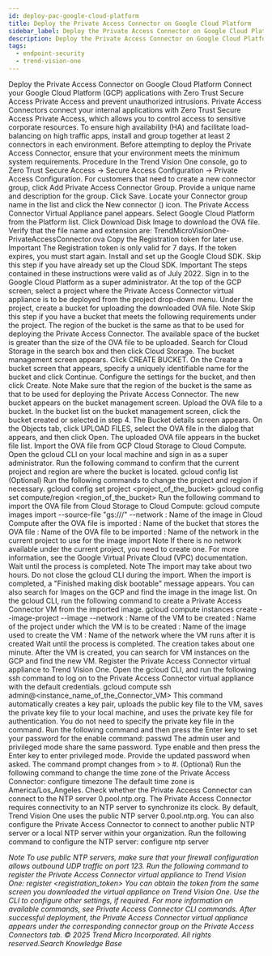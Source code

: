```yaml
---
id: deploy-pac-google-cloud-platform
title: Deploy the Private Access Connector on Google Cloud Platform
sidebar_label: Deploy the Private Access Connector on Google Cloud Platform
description: Deploy the Private Access Connector on Google Cloud Platform
tags:
  - endpoint-security
  - trend-vision-one
---
```


 Deploy the Private Access Connector on Google Cloud Platform Connect your Google Cloud Platform (GCP) applications with Zero Trust Secure Access Private Access and prevent unauthorized intrusions. Private Access Connectors connect your internal applications with Zero Trust Secure Access Private Access, which allows you to control access to sensitive corporate resources. To ensure high availability (HA) and facilitate load-balancing on high traffic apps, install and group together at least 2 connectors in each environment. Before attempting to deploy the Private Access Connector, ensure that your environment meets the minimum system requirements. Procedure In the Trend Vision One console, go to Zero Trust Secure Access → Secure Access Configuration → Private Access Configuration. For customers that need to create a new connector group, click Add Private Access Connector Group. Provide a unique name and description for the group. Click Save. Locate your Connector group name in the list and click the New connector () icon. The Private Access Connector Virtual Appliance panel appears. Select Google Cloud Platform from the Platform list. Click Download Disk Image to download the OVA file. Verify that the file name and extension are: TrendMicroVisionOne-PrivateAccessConnector.ova Copy the Registration token for later use. Important The Registration token is only valid for 7 days. If the token expires, you must start again. Install and set up the Google Cloud SDK. Skip this step if you have already set up the Cloud SDK. Important The steps contained in these instructions were valid as of July 2022. Sign in to the Google Cloud Platform as a super administrator. At the top of the GCP screen, select a project where the Private Access Connector virtual appliance is to be deployed from the project drop-down menu. Under the project, create a bucket for uploading the downloaded OVA file. Note Skip this step if you have a bucket that meets the following requirements under the project. The region of the bucket is the same as that to be used for deploying the Private Access Connector. The available space of the bucket is greater than the size of the OVA file to be uploaded. Search for Cloud Storage in the search box and then click Cloud Storage. The bucket management screen appears. Click CREATE BUCKET. On the Create a bucket screen that appears, specify a uniquely identifiable name for the bucket and click Continue. Configure the settings for the bucket, and then click Create. Note Make sure that the region of the bucket is the same as that to be used for deploying the Private Access Connector. The new bucket appears on the bucket management screen. Upload the OVA file to a bucket. In the bucket list on the bucket management screen, click the bucket created or selected in step 4. The Bucket details screen appears. On the Objects tab, click UPLOAD FILES, select the OVA file in the dialog that appears, and then click Open. The uploaded OVA file appears in the bucket file list. Import the OVA file from GCP Cloud Storage to Cloud Compute. Open the gcloud CLI on your local machine and sign in as a super administrator. Run the following command to confirm that the current project and region are where the bucket is located. gcloud config list (Optional) Run the following commands to change the project and region if necessary. gcloud config set project <project_of_the_bucket> gcloud config set compute/region <region_of_the_bucket> Run the following command to import the OVA file from Cloud Storage to Cloud Compute: gcloud compute images import <imageName> --source-file "gs://<bucketName>/<ovaFileName>" --network <networkName> <imageName>: Name of the image in Cloud Compute after the OVA file is imported <bucketName>: Name of the bucket that stores the OVA file <ovaFileName>: Name of the OVA file to be imported <networkName>: Name of the network in the current project to use for the image import Note If there is no network available under the current project, you need to create one. For more information, see the Google Virtual Private Cloud (VPC) documentation. Wait until the process is completed. Note The import may take about two hours. Do not close the gcloud CLI during the import. When the import is completed, a "Finished making disk bootable" message appears. You can also search for Images on the GCP and find the image in the image list. On the gcloud CLI, run the following command to create a Private Access Connector VM from the imported image. gcloud compute instances create <instanceName> --image-project <projectName> --image <imageName> --network <networkName> <instanceName>: Name of the VM to be created <projectName>: Name of the project under which the VM is to be created <imageName>: Name of the image used to create the VM <networkName>: Name of the network where the VM runs after it is created Wait until the process is completed. The creation takes about one minute. After the VM is created, you can search for VM instances on the GCP and find the new VM. Register the Private Access Connector virtual appliance to Trend Vision One. Open the gcloud CLI, and run the following ssh command to log on to the Private Access Connector virtual appliance with the default credentials. gcloud compute ssh admin@<instance_name_of_the_Connector_VM> This command automatically creates a key pair, uploads the public key file to the VM, saves the private key file to your local machine, and uses the private key file for authentication. You do not need to specify the private key file in the command. Run the following command and then press the Enter key to set your password for the enable command: passwd The admin user and privileged mode share the same password. Type enable and then press the Enter key to enter privileged mode. Provide the updated password when asked. The command prompt changes from > to #. (Optional) Run the following command to change the time zone of the Private Access Connector: configure timezone <timezone> The default time zone is America/Los_Angeles. Check whether the Private Access Connector can connect to the NTP server 0.pool.ntp.org. The Private Access Connector requires connectivity to an NTP server to synchronize its clock. By default, Trend Vision One uses the public NTP server 0.pool.ntp.org. You can also configure the Private Access Connector to connect to another public NTP server or a local NTP server within your organization. Run the following command to configure the NTP server: configure ntp server <address> Note To use public NTP servers, make sure that your firewall configuration allows outbound UDP traffic on port 123. Run the following command to register the Private Access Connector virtual appliance to Trend Vision One: register <registration_token> You can obtain the token from the same screen you downloaded the virtual appliance on Trend Vision One. Use the CLI to configure other settings, if required. For more information on available commands, see Private Access Connector CLI commands. After successful deployment, the Private Access Connector virtual appliance appears under the corresponding connector group on the Private Access Connectors tab. © 2025 Trend Micro Incorporated. All rights reserved.Search Knowledge Base